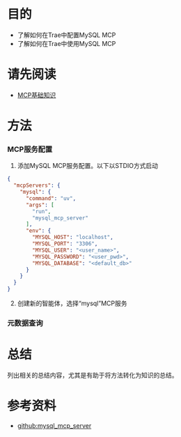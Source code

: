 # 目的
* 了解如何在Trae中配置MySQL MCP
* 了解如何在Trae中使用MySQL MCP

# 请先阅读
* [MCP基础知识](MCP基础知识.md)

# 方法
### MCP服务配置
1. 添加MySQL MCP服务配置。以下以STDIO方式启动
```JSON
{
  "mcpServers": {
    "mysql": {
      "command": "uv",
      "args": [
        "run",
        "mysql_mcp_server"
      ],
      "env": {
        "MYSQL_HOST": "localhost",
        "MYSQL_PORT": "3306",
        "MYSQL_USER": "<user_name>",
        "MYSQL_PASSWORD": "<user_pwd>",
        "MYSQL_DATABASE": "<default_db>"
      }
    }
  }
}
```
2. 创建新的智能体，选择“mysql”MCP服务
### 元数据查询


# 总结
列出相关的总结内容，尤其是有助于将方法转化为知识的总结。

# 参考资料
* [github:mysql_mcp_server](https://github.com/designcomputer/mysql_mcp_server)



